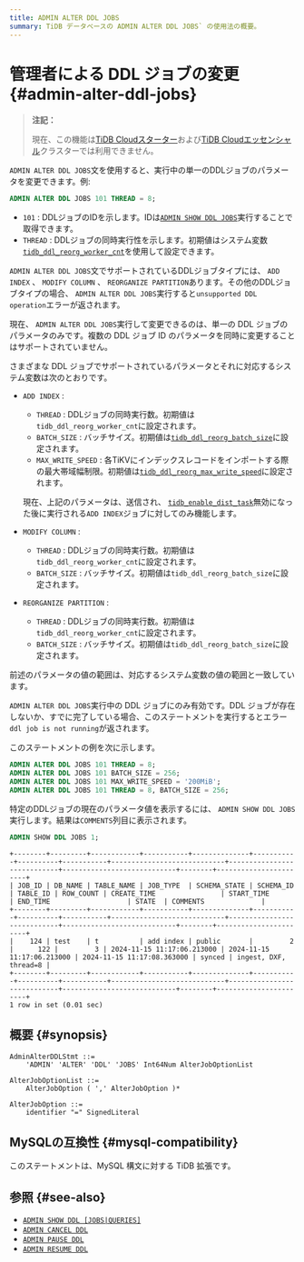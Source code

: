```yaml
---
title: ADMIN ALTER DDL JOBS
summary: TiDB データベースの ADMIN ALTER DDL JOBS` の使用法の概要。
---
```


# 管理者による DDL ジョブの変更 {#admin-alter-ddl-jobs}

> **注記：**
>
> 現在、この機能は[TiDB Cloudスターター](https://docs.pingcap.com/tidbcloud/select-cluster-tier#tidb-cloud-serverless)および[TiDB Cloudエッセンシャル](https://docs.pingcap.com/tidbcloud/select-cluster-tier#essential)クラスターでは利用できません。

`ADMIN ALTER DDL JOBS`文を使用すると、実行中の単一のDDLジョブのパラメータを変更できます。例:

```sql
ADMIN ALTER DDL JOBS 101 THREAD = 8;
```

-   `101` : DDLジョブのIDを示します。IDは[`ADMIN SHOW DDL JOBS`](/sql-statements/sql-statement-admin-show-ddl.md)実行することで取得できます。
-   `THREAD` : DDLジョブの同時実行性を示します。初期値はシステム変数[`tidb_ddl_reorg_worker_cnt`](/system-variables.md#tidb_ddl_reorg_worker_cnt)を使用して設定できます。

`ADMIN ALTER DDL JOBS`文でサポートされているDDLジョブタイプには、 `ADD INDEX` 、 `MODIFY COLUMN` 、 `REORGANIZE PARTITION`あります。その他のDDLジョブタイプの場合、 `ADMIN ALTER DDL JOBS`実行すると`unsupported DDL operation`エラーが返されます。

現在、 `ADMIN ALTER DDL JOBS`実行して変更できるのは、単一の DDL ジョブのパラメータのみです。複数の DDL ジョブ ID のパラメータを同時に変更することはサポートされていません。

さまざまな DDL ジョブでサポートされているパラメータとそれに対応するシステム変数は次のとおりです。

-   `ADD INDEX` :

    -   `THREAD` : DDLジョブの同時実行数。初期値は`tidb_ddl_reorg_worker_cnt`に設定されます。
    -   `BATCH_SIZE` : バッチサイズ。初期値は[`tidb_ddl_reorg_batch_size`](/system-variables.md#tidb_ddl_reorg_batch_size)に設定されます。
    -   `MAX_WRITE_SPEED` : 各TiKVにインデックスレコードをインポートする際の最大帯域幅制限。初期値は[`tidb_ddl_reorg_max_write_speed`](/system-variables.md#tidb_ddl_reorg_max_write_speed-new-in-v6512-v755-and-v850)に設定されます。

    現在、上記のパラメータは、送信され、 [`tidb_enable_dist_task`](/system-variables.md#tidb_enable_dist_task-new-in-v710)無効になった後に実行される`ADD INDEX`ジョブに対してのみ機能します。

-   `MODIFY COLUMN` :
    -   `THREAD` : DDLジョブの同時実行数。初期値は`tidb_ddl_reorg_worker_cnt`に設定されます。
    -   `BATCH_SIZE` : バッチサイズ。初期値は`tidb_ddl_reorg_batch_size`に設定されます。

-   `REORGANIZE PARTITION` :
    -   `THREAD` : DDLジョブの同時実行数。初期値は`tidb_ddl_reorg_worker_cnt`に設定されます。
    -   `BATCH_SIZE` : バッチサイズ。初期値は`tidb_ddl_reorg_batch_size`に設定されます。

前述のパラメータの値の範囲は、対応するシステム変数の値の範囲と一致しています。

`ADMIN ALTER DDL JOBS`実行中の DDL ジョブにのみ有効です。DDL ジョブが存在しないか、すでに完了している場合、このステートメントを実行するとエラー`ddl job is not running`が返されます。

このステートメントの例を次に示します。

```sql
ADMIN ALTER DDL JOBS 101 THREAD = 8;
ADMIN ALTER DDL JOBS 101 BATCH_SIZE = 256;
ADMIN ALTER DDL JOBS 101 MAX_WRITE_SPEED = '200MiB';
ADMIN ALTER DDL JOBS 101 THREAD = 8, BATCH_SIZE = 256;
```

特定のDDLジョブの現在のパラメータ値を表示するには、 `ADMIN SHOW DDL JOBS`実行します。結果は`COMMENTS`列目に表示されます。

```sql
ADMIN SHOW DDL JOBS 1;
```

    +--------+---------+------------+-----------+--------------+-----------+----------+-----------+----------------------------+----------------------------+----------------------------+--------+-----------------------+
    | JOB_ID | DB_NAME | TABLE_NAME | JOB_TYPE  | SCHEMA_STATE | SCHEMA_ID | TABLE_ID | ROW_COUNT | CREATE_TIME                | START_TIME                 | END_TIME                   | STATE  | COMMENTS              |
    +--------+---------+------------+-----------+--------------+-----------+----------+-----------+----------------------------+----------------------------+----------------------------+--------+-----------------------+
    |    124 | test    | t          | add index | public       |         2 |      122 |         3 | 2024-11-15 11:17:06.213000 | 2024-11-15 11:17:06.213000 | 2024-11-15 11:17:08.363000 | synced | ingest, DXF, thread=8 |
    +--------+---------+------------+-----------+--------------+-----------+----------+-----------+----------------------------+----------------------------+----------------------------+--------+-----------------------+
    1 row in set (0.01 sec)

## 概要 {#synopsis}

```ebnf+diagram
AdminAlterDDLStmt ::=
    'ADMIN' 'ALTER' 'DDL' 'JOBS' Int64Num AlterJobOptionList

AlterJobOptionList ::=
    AlterJobOption ( ',' AlterJobOption )*

AlterJobOption ::=
    identifier "=" SignedLiteral
```

## MySQLの互換性 {#mysql-compatibility}

このステートメントは、MySQL 構文に対する TiDB 拡張です。

## 参照 {#see-also}

-   [`ADMIN SHOW DDL [JOBS|QUERIES]`](/sql-statements/sql-statement-admin-show-ddl.md)
-   [`ADMIN CANCEL DDL`](/sql-statements/sql-statement-admin-cancel-ddl.md)
-   [`ADMIN PAUSE DDL`](/sql-statements/sql-statement-admin-pause-ddl.md)
-   [`ADMIN RESUME DDL`](/sql-statements/sql-statement-admin-resume-ddl.md)
